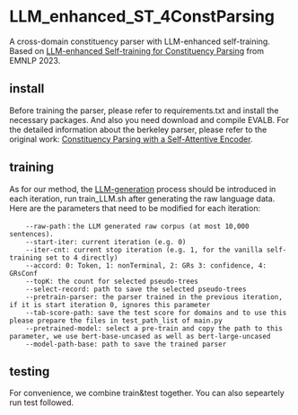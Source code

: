 # LLM_enhanced_ST_4ConstParsing
A cross-domain constituency parser with LLM-enhanced self-training. Based on [LLM-enhanced Self-training for Constituency Parsing](https://arxiv.org/abs/2311.02660) from EMNLP 2023.

## install
Before training the parser, please refer to requirements.txt and install the necessary packages.  And also you need download and compile EVALB.
For the detailed information about the berkeley parser, please refer to the original work: [Constituency Parsing with a Self-Attentive Encoder](https://github.com/nikitakit/self-attentive-parser/tree/master).  

## training
As for our method, the [LLM-generation](#LLM-generation) process should be introduced in each iteration, run train_LLM.sh after generating the raw language data. 
Here are the parameters that need to be modified for each iteration:
```
    --raw-path：the LLM generated raw corpus (at most 10,000 sentences).
    --start-iter: current iteration (e.g. 0)
    --iter-cnt: current stop iteration (e.g. 1, for the vanilla self-training set to 4 directly)
    --accord: 0: Token, 1: nonTerminal, 2: GRs 3: confidence, 4: GRsConf
    --topK: the count for selected pseudo-trees
    --select-record: path to save the selected pseudo-trees
    --pretrain-parser: the parser trained in the previous iteration, if it is start iteration 0, ignores this parameter
    --tab-score-path: save the test score for domains and to use this please prepare the files in test_path_list of main.py
    --pretrained-model: select a pre-train and copy the path to this parameter, we use bert-base-uncased as well as bert-large-uncased
    --model-path-base: path to save the trained parser
```
## testing
For convenience, we combine train&test together. You can also sepeartely run test followed. 





